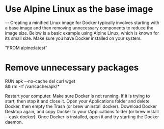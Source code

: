 # Use Alpine Linux as the base image
-- 
Creating a minified Linux image for Docker typically involves starting with a base image and then removing unnecessary components to reduce the image size. Below is a basic example using Alpine Linux, which is known for its small size. Make sure you have Docker installed on your system.

"FROM alpine:latest"


# Remove unnecessary packages
RUN apk --no-cache del curl wget \
    && rm -rf /var/cache/apk/*

Restart your computer.
Make sure Docker is not running. If it is trying to start, then stop it and close it.
Open your Applications folder and delete Docker, then empty the Trash (or brew uninstall docker).
Download Docker Desktop again, and copy Docker to your /Applications folder (or brew install --cask docker).
Once Docker is installed, open it and try starting the Docker daemon.
